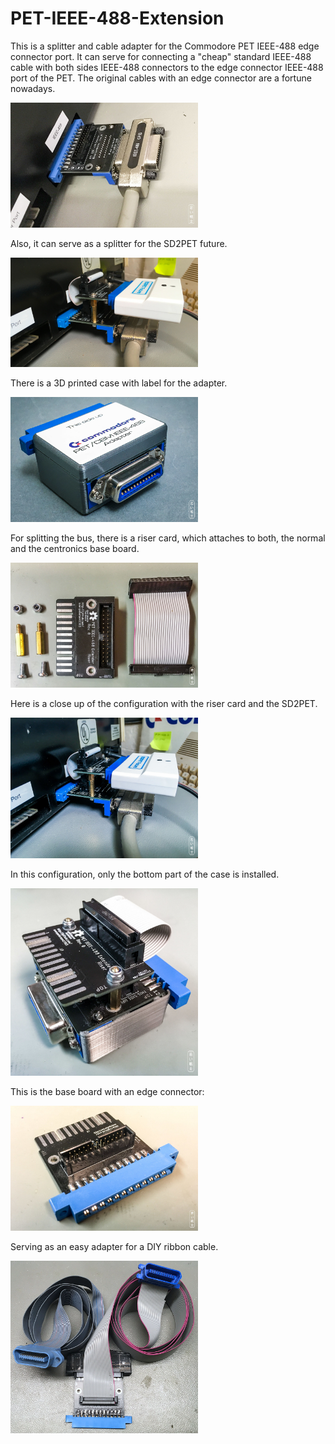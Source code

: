 # PET-IEEE-488-Extension
This is a splitter and cable adapter for the Commodore PET IEEE-488 edge connector port. It can serve for connecting a "cheap" standard IEEE-488 cable with both sides IEEE-488 connectors to the edge connector IEEE-488 port of the PET. The original cables with an edge connector are a fortune nowadays.

<img src="https://github.com/svenpetersen1965/PET-IEEE-488-Extension/blob/main/Base_Centronics/Rev.%200/pictures/2978_-_IEEE488_Centr_w_cable.JPG" width="300" alt="Centronics Base">

Also, it can serve as a splitter for the SD2PET future. 

<img src="https://github.com/svenpetersen1965/PET-IEEE-488-Extension/blob/main/Base_Centronics/Rev.%200/pictures/3050_-_Test_w_SD2PET.JPG" width="300" alt="with Riser board and SD2PET future">

There is a 3D printed case with label for the adapter. 

<img src="https://github.com/svenpetersen1965/PET-IEEE-488-Extension/blob/main/Base_Centronics/Rev.%200/pictures/3114_-_Base_Centronics_in_Case.JPG" width="300" alt="with Case">

For splitting the bus, there is a riser card, which attaches to both, the normal and the centronics base board.

<img src="https://github.com/svenpetersen1965/PET-IEEE-488-Extension/blob/main/Riser/Rev.%200/pictures/5259_-_Riser_complete.JPG" width="300" alt="with Case">

Here is a close up of the configuration with the riser card and the SD2PET.

<img src="https://github.com/svenpetersen1965/PET-IEEE-488-Extension/blob/main/Riser/Rev.%200/pictures/3050_-_Riser_wCentronicsBase_SD2PET.JPG" width="300" alt="with Case">

In this configuration, only the bottom part of the case is installed.

<img src="https://github.com/svenpetersen1965/PET-IEEE-488-Extension/blob/main/Riser/Rev.%200/pictures/5260_-_Riser_on_CentronicsBase_case.JPG" width="300" alt="with Case">

This is the base board with an edge connector:

<img src="https://github.com/svenpetersen1965/PET-IEEE-488-Extension/blob/main/Base/Rev.%200/pictures/5178_-_IEEE_Ext_Base.JPG" width="300" alt="base with edge connector">

Serving as an easy adapter for a DIY ribbon cable.

<img src="https://github.com/svenpetersen1965/PET-IEEE-488-Extension/blob/main/Base/Rev.%200/pictures/7912_IEEEetx_ribbon.JPG" width="300" alt="base with edge connector">
